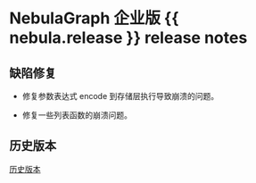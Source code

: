 # NebulaGraph 企业版 {{ nebula.release }} release notes

## 缺陷修复

- 修复参数表达式 encode 到存储层执行导致崩溃的问题。

- 修复一些列表函数的崩溃问题。

## 历史版本

[历史版本](https://www.nebula-graph.com.cn/tags/%E5%8F%91%E7%89%88%E8%AF%B4%E6%98%8E)
